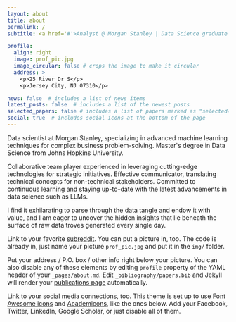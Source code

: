 ```yaml
---
layout: about
title: about
permalink: /
subtitle: <a href='#'>Analyst @ Morgan Stanley | Data Science graduate @ Johns Hopkins University</a>.

profile:
  align: right
  image: prof_pic.jpg
  image_circular: false # crops the image to make it circular
  address: >
    <p>25 River Dr S</p>
    <p>Jersey City, NJ 07310</p>

news: false  # includes a list of news items
latest_posts: false  # includes a list of the newest posts
selected_papers: false # includes a list of papers marked as "selected={true}"
social: true  # includes social icons at the bottom of the page
---
```


Data scientist at Morgan Stanley, specializing in advanced machine learning techniques for complex business problem-solving. Master's degree in Data Science from Johns Hopkins University.

Collaborative team player experienced in leveraging cutting-edge technologies for strategic initiatives. Effective communicator, translating technical concepts for non-technical stakeholders. Committed to continuous learning and staying up-to-date with the latest advancements in data science such as LLMs.

I find it exhilarating to parse through the data tangle and endow it with value, and I am eager to uncover the hidden insights that lie beneath the surface of raw data troves generated every single day.

Link to your favorite [subreddit](http://reddit.com). You can put a picture in, too. The code is already in, just name your picture `prof_pic.jpg` and put it in the `img/` folder.

Put your address / P.O. box / other info right below your picture. You can also disable any of these elements by editing `profile` property of the YAML header of your `_pages/about.md`. Edit `_bibliography/papers.bib` and Jekyll will render your [publications page](/al-folio/publications/) automatically.

Link to your social media connections, too. This theme is set up to use [Font Awesome icons](http://fortawesome.github.io/Font-Awesome/) and [Academicons](https://jpswalsh.github.io/academicons/), like the ones below. Add your Facebook, Twitter, LinkedIn, Google Scholar, or just disable all of them.
